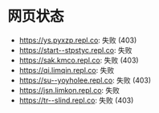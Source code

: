 # 网页状态
- https://ys.pyxzp.repl.co: 失败 (403)
- https://start--stpstyc.repl.co: 失败
- https://sak.kmco.repl.co: 失败 (403)
- https://qi.limqin.repl.co: 失败
- https://su--yoyholee.repl.co: 失败 (403)
- https://jsn.limkon.repl.co: 失败
- https://tr--slind.repl.co: 失败 (403)
